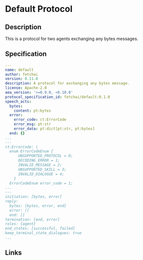 # Default Protocol

## Description

This is a protocol for two agents exchanging any bytes messages.

## Specification

```yaml
---
name: default
author: fetchai
version: 0.11.0
description: A protocol for exchanging any bytes message.
license: Apache-2.0
aea_version: '>=0.9.0, <0.10.0'
protocol_specification_id: fetchai/default:0.1.0
speech_acts:
  bytes:
    content: pt:bytes
  error:
    error_code: ct:ErrorCode
    error_msg: pt:str
    error_data: pt:dict[pt:str, pt:bytes]
  end: {}
...
---
ct:ErrorCode: |
  enum ErrorCodeEnum {
      UNSUPPORTED_PROTOCOL = 0;
      DECODING_ERROR = 1;
      INVALID_MESSAGE = 2;
      UNSUPPORTED_SKILL = 3;
      INVALID_DIALOGUE = 4;
    }
  ErrorCodeEnum error_code = 1;
...
---
initiation: [bytes, error]
reply:
  bytes: [bytes, error, end]
  error: []
  end: []
termination: [end, error]
roles: {agent}
end_states: [successful, failed]
keep_terminal_state_dialogues: true
...
```

## Links
